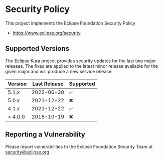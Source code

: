 # Security Policy

This project implements the Eclipse Foundation Security Policy

* https://www.eclipse.org/security

## Supported Versions

The Eclipse Kura project provides security updates for the last two major releases.
The fixes are applied to the latest minor release available for the given major and will produce a new service release.

| Version | Last Release | Supported          | 
| ------- | ------------ | ------------------ | 
| 5.1.x   | 2022-06-30   | :white_check_mark: | 
| 5.0.x   | 2021-12-22   | :x:                | 
| 4.1.x   | 2021-12-22   | :white_check_mark: | 
| < 4.0.0 | 2018-10-19   | :x:                | 

## Reporting a Vulnerability

Please report vulnerabilities to the Eclipse Foundation Security Team at
security@eclipse.org